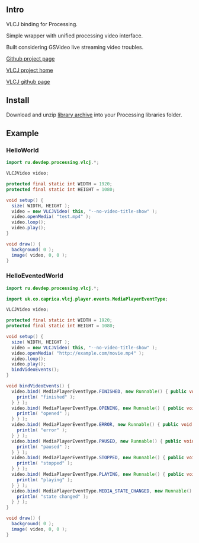 ## Intro

VLCJ binding for Processing.

Simple wrapper with unified processing video interface.

Built considering GSVideo live streaming video troubles.

[Github project page](https://github.com/4pcbr/VLCJVideo)

[VLCJ project home](http://caprica.github.com/vlcj/)

[VLCJ github page](https://github.com/caprica/vlcj)

## Install

Download and unzip [library archive](http://devdep.ru/processing/VLCJVideo.tar.gz) into your Processing libraries folder.

## Example

### HelloWorld

```java
import ru.devdep.processing.vlcj.*;

VLCJVideo video;

protected final static int WIDTH = 1920;
protected final static int HEIGHT = 1080;

void setup() {
  size( WIDTH, HEIGHT );
  video = new VLCJVideo( this, "--no-video-title-show" );
  video.openMedia( "test.mp4" );
  video.loop();
  video.play();
}

void draw() {
  background( 0 );
  image( video, 0, 0 );
}
```

### HelloEventedWorld

```java
import ru.devdep.processing.vlcj.*;

import uk.co.caprica.vlcj.player.events.MediaPlayerEventType;

VLCJVideo video;

protected final static int WIDTH = 1920;
protected final static int HEIGHT = 1080;

void setup() {
  size( WIDTH, HEIGHT );
  video = new VLCJVideo( this, "--no-video-title-show" );
  video.openMedia( "http://example.com/movie.mp4" );
  video.loop();
  video.play();
  bindVideoEvents();
}

void bindVideoEvents() {
  video.bind( MediaPlayerEventType.FINISHED, new Runnable() { public void run() {
    println( "finished" );
  } } );
  video.bind( MediaPlayerEventType.OPENING, new Runnable() { public void run() {
    println( "opened" );
  } } );
  video.bind( MediaPlayerEventType.ERROR, new Runnable() { public void run() {
    println( "error" );
  } } );
  video.bind( MediaPlayerEventType.PAUSED, new Runnable() { public void run() {
    println( "paused" );
  } } );
  video.bind( MediaPlayerEventType.STOPPED, new Runnable() { public void run() {
    println( "stopped" );
  } } );
  video.bind( MediaPlayerEventType.PLAYING, new Runnable() { public void run() {
    println( "playing" );
  } } );
  video.bind( MediaPlayerEventType.MEDIA_STATE_CHANGED, new Runnable() { public void run() {
    println( "state changed" );
  } } );
}

void draw() {
  background( 0 );
  image( video, 0, 0 );
}
```
